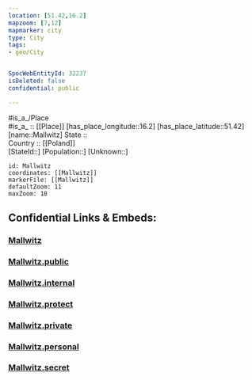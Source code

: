```yaml
---
location: [51.42,16.2] 
mapzoom: [7,12] 
mapmarker: city 
type: City
tags:
- geo/City


SpocWebEntityId: 32237
isDeleted: false
confidential: public

---
```

#is_a_/Place  
#is_a_ :: [[Place]] 
[has_place_longitude::16.2] 
[has_place_latitude::51.42] 
[name::Mallwitz] 
State ::  
Country :: [[Poland]]  
[StateId::] 
[Population::] 
[Unknown::] 


```leaflet
id: Mallwitz
coordinates: [[Mallwitz]] 
markerFile: [[Mallwitz]] 
defaultZoom: 11 
maxZoom: 18
```


## Confidential Links & Embeds: 

### [Mallwitz](/_Standards/Earth/Continent/Europe/Europe~East/Poland/Provinces~Poland/Lower_Silesian/City/Mallwitz.md) 

### [Mallwitz.public](/_public/Earth/Continent/Europe/Europe~East/Poland/Provinces~Poland/Lower_Silesian/City/Mallwitz.public.md) 

### [Mallwitz.internal](/_internal/Earth/Continent/Europe/Europe~East/Poland/Provinces~Poland/Lower_Silesian/City/Mallwitz.internal.md) 

### [Mallwitz.protect](/_protect/Earth/Continent/Europe/Europe~East/Poland/Provinces~Poland/Lower_Silesian/City/Mallwitz.protect.md) 

### [Mallwitz.private](/_private/Earth/Continent/Europe/Europe~East/Poland/Provinces~Poland/Lower_Silesian/City/Mallwitz.private.md) 

### [Mallwitz.personal](/_personal/Earth/Continent/Europe/Europe~East/Poland/Provinces~Poland/Lower_Silesian/City/Mallwitz.personal.md) 

### [Mallwitz.secret](/_secret/Earth/Continent/Europe/Europe~East/Poland/Provinces~Poland/Lower_Silesian/City/Mallwitz.secret.md)

